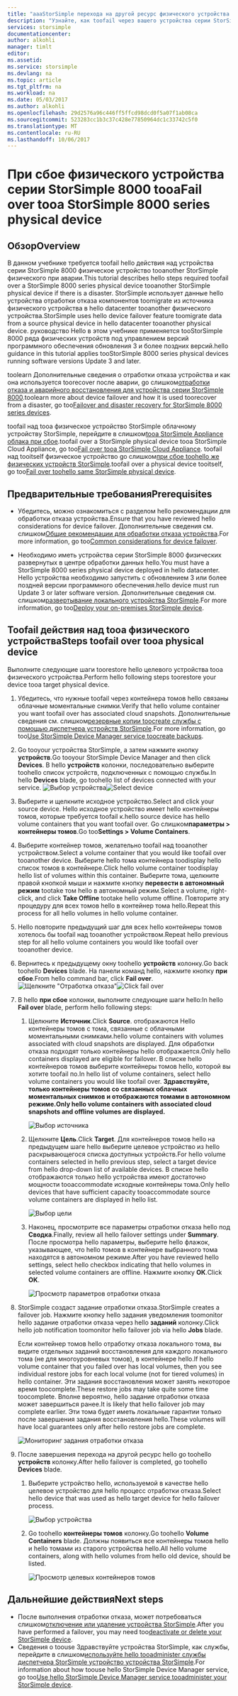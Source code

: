 ```yaml
---
title: "aaaStorSimple перехода на другой ресурс физического устройства серии tooa StorSimple 8000 аварийного восстановления | Документы Microsoft"
description: "Узнайте, как toofail через вашего устройства серии StorSimple 8000 физическое устройство tooanother физический."
services: storsimple
documentationcenter: 
author: alkohli
manager: timlt
editor: 
ms.assetid: 
ms.service: storsimple
ms.devlang: na
ms.topic: article
ms.tgt_pltfrm: na
ms.workload: na
ms.date: 05/03/2017
ms.author: alkohli
ms.openlocfilehash: 29d2576a96c446ff5ffcd98dcd0f5a07f1ab08ca
ms.sourcegitcommit: 523283cc1b3c37c428e77850964dc1c33742c5f0
ms.translationtype: MT
ms.contentlocale: ru-RU
ms.lasthandoff: 10/06/2017
---
```

# <a name="fail-over-tooa-storsimple-8000-series-physical-device"></a><span data-ttu-id="d42c2-103">При сбое физического устройства серии StorSimple 8000 tooa</span><span class="sxs-lookup"><span data-stu-id="d42c2-103">Fail over tooa StorSimple 8000 series physical device</span></span>

## <a name="overview"></a><span data-ttu-id="d42c2-104">Обзор</span><span class="sxs-lookup"><span data-stu-id="d42c2-104">Overview</span></span>

<span data-ttu-id="d42c2-105">В данном учебнике требуется toofail hello действия над устройства серии StorSimple 8000 физическое устройство tooanother StorSimple физического при аварии.</span><span class="sxs-lookup"><span data-stu-id="d42c2-105">This tutorial describes hello steps required toofail over a StorSimple 8000 series physical device tooanother StorSimple physical device if there is a disaster.</span></span> <span data-ttu-id="d42c2-106">StorSimple использует данные hello устройства отработки отказа компонентов toomigrate из источника физического устройства в hello datacenter tooanother физического устройства.</span><span class="sxs-lookup"><span data-stu-id="d42c2-106">StorSimple uses hello device failover feature toomigrate data from a source physical device in hello datacenter tooanother physical device.</span></span> <span data-ttu-id="d42c2-107">руководство Hello в этом учебнике применяется tooStorSimple 8000 ряда физических устройств под управлением версий программного обеспечения обновления 3 и более поздних версий.</span><span class="sxs-lookup"><span data-stu-id="d42c2-107">hello guidance in this tutorial applies tooStorSimple 8000 series physical devices running software versions Update 3 and later.</span></span>

<span data-ttu-id="d42c2-108">toolearn Дополнительные сведения о отработки отказа устройства и как она используется toorecover после аварии, go слишком[отработки отказа и аварийного восстановления для устройства серии StorSimple 8000](storsimple-8000-device-failover-disaster-recovery.md).</span><span class="sxs-lookup"><span data-stu-id="d42c2-108">toolearn more about device failover and how it is used toorecover from a disaster, go too[Failover and disaster recovery for StorSimple 8000 series devices](storsimple-8000-device-failover-disaster-recovery.md).</span></span>

<span data-ttu-id="d42c2-109">toofail над tooa физическое устройство StorSimple облачному устройству StorSimple, перейдите в слишком[tooa StorSimple Appliance облака при сбое](storsimple-8000-device-failover-cloud-appliance.md).</span><span class="sxs-lookup"><span data-stu-id="d42c2-109">toofail over a StorSimple physical device tooa StorSimple Cloud Appliance, go too[Fail over tooa StorSimple Cloud Appliance](storsimple-8000-device-failover-cloud-appliance.md).</span></span> <span data-ttu-id="d42c2-110">toofail над tooitself физическое устройство go слишком[при сбое toohello же физических устройств StorSimple](storsimple-8000-device-failover-same-device.md).</span><span class="sxs-lookup"><span data-stu-id="d42c2-110">toofail over a physical device tooitself, go too[Fail over toohello same StorSimple physical device](storsimple-8000-device-failover-same-device.md).</span></span>


## <a name="prerequisites"></a><span data-ttu-id="d42c2-111">Предварительные требования</span><span class="sxs-lookup"><span data-stu-id="d42c2-111">Prerequisites</span></span>

- <span data-ttu-id="d42c2-112">Убедитесь, можно ознакомиться с разделом hello рекомендации для обработки отказа устройства.</span><span class="sxs-lookup"><span data-stu-id="d42c2-112">Ensure that you have reviewed hello considerations for device failover.</span></span> <span data-ttu-id="d42c2-113">Дополнительные сведения см. слишком[Общие рекомендации для обработки отказа устройства](storsimple-8000-device-failover-disaster-recovery.md).</span><span class="sxs-lookup"><span data-stu-id="d42c2-113">For more information, go too[Common considerations for device failover](storsimple-8000-device-failover-disaster-recovery.md).</span></span>

- <span data-ttu-id="d42c2-114">Необходимо иметь устройства серии StorSimple 8000 физических развернутых в центре обработки данных hello.</span><span class="sxs-lookup"><span data-stu-id="d42c2-114">You must have a StorSimple 8000 series physical device deployed in hello datacenter.</span></span> <span data-ttu-id="d42c2-115">Hello устройства необходимо запустить с обновлением 3 или более поздней версии программного обеспечения.</span><span class="sxs-lookup"><span data-stu-id="d42c2-115">hello device must run Update 3 or later software version.</span></span> <span data-ttu-id="d42c2-116">Дополнительные сведения см. слишком[развертывание локального устройства StorSimple](storsimple-8000-deployment-walkthrough-u2.md).</span><span class="sxs-lookup"><span data-stu-id="d42c2-116">For more information, go too[Deploy your on-premises StorSimple device](storsimple-8000-deployment-walkthrough-u2.md).</span></span>


## <a name="steps-toofail-over-tooa-physical-device"></a><span data-ttu-id="d42c2-117">Toofail действия над tooa физического устройства</span><span class="sxs-lookup"><span data-stu-id="d42c2-117">Steps toofail over tooa physical device</span></span>

<span data-ttu-id="d42c2-118">Выполните следующие шаги toorestore hello целевого устройства tooa физического устройства.</span><span class="sxs-lookup"><span data-stu-id="d42c2-118">Perform hello following steps toorestore your device tooa target physical device.</span></span>

1. <span data-ttu-id="d42c2-119">Убедитесь, что нужные toofail через контейнера томов hello связаны облачные моментальные снимки.</span><span class="sxs-lookup"><span data-stu-id="d42c2-119">Verify that hello volume container you want toofail over has associated cloud snapshots.</span></span> <span data-ttu-id="d42c2-120">Дополнительные сведения см. слишком[резервные копии toocreate службы с помощью диспетчера устройств StorSimple](storsimple-8000-manage-backup-policies-u2.md).</span><span class="sxs-lookup"><span data-stu-id="d42c2-120">For more information, go too[Use StorSimple Device Manager service toocreate backups](storsimple-8000-manage-backup-policies-u2.md).</span></span>
2. <span data-ttu-id="d42c2-121">Go tooyour устройства StorSimple, а затем нажмите кнопку **устройств**.</span><span class="sxs-lookup"><span data-stu-id="d42c2-121">Go tooyour StorSimple Device Manager and then click **Devices**.</span></span> <span data-ttu-id="d42c2-122">В hello **устройств** колонки, последовательно выберите toohello список устройств, подключенных с помощью службы.</span><span class="sxs-lookup"><span data-stu-id="d42c2-122">In hello **Devices** blade, go toohello list of devices connected with your service.</span></span>
    <span data-ttu-id="d42c2-123">![Выбор устройства](./media/storsimple-8000-device-failover-disaster-recovery/failover-phy-dev1.png)</span><span class="sxs-lookup"><span data-stu-id="d42c2-123">![Select device](./media/storsimple-8000-device-failover-disaster-recovery/failover-phy-dev1.png)</span></span>
3. <span data-ttu-id="d42c2-124">Выберите и щелкните исходное устройство.</span><span class="sxs-lookup"><span data-stu-id="d42c2-124">Select and click your source device.</span></span> <span data-ttu-id="d42c2-125">Hello исходное устройство имеет hello контейнеры томов, которые требуется toofail к.</span><span class="sxs-lookup"><span data-stu-id="d42c2-125">hello source device has hello volume containers that you want toofail over.</span></span> <span data-ttu-id="d42c2-126">Go слишком**параметры > контейнеры томов**.</span><span class="sxs-lookup"><span data-stu-id="d42c2-126">Go too**Settings > Volume Containers**.</span></span>
4. <span data-ttu-id="d42c2-127">Выберите контейнер томов, желательно toofail над tooanother устройством.</span><span class="sxs-lookup"><span data-stu-id="d42c2-127">Select a volume container that you would like toofail over tooanother device.</span></span> <span data-ttu-id="d42c2-128">Выберите hello тома контейнера toodisplay hello список томов в контейнере.</span><span class="sxs-lookup"><span data-stu-id="d42c2-128">Click hello volume container toodisplay hello list of volumes within this container.</span></span> <span data-ttu-id="d42c2-129">Выберите тома, щелкните правой кнопкой мыши и нажмите кнопку **перевести в автономный режим** tootake том hello в автономный режим.</span><span class="sxs-lookup"><span data-stu-id="d42c2-129">Select a volume, right-click, and click **Take Offline** tootake hello volume offline.</span></span> <span data-ttu-id="d42c2-130">Повторите эту процедуру для всех томов hello в контейнер тома hello.</span><span class="sxs-lookup"><span data-stu-id="d42c2-130">Repeat this process for all hello volumes in hello volume container.</span></span>
5. <span data-ttu-id="d42c2-131">Hello повторите предыдущий шаг для всех hello контейнеры томов хотелось бы toofail над tooanother устройством.</span><span class="sxs-lookup"><span data-stu-id="d42c2-131">Repeat hello previous step for all hello volume containers you would like toofail over tooanother device.</span></span>
6. <span data-ttu-id="d42c2-132">Вернитесь к предыдущему окну toohello **устройств** колонку.</span><span class="sxs-lookup"><span data-stu-id="d42c2-132">Go back toohello **Devices** blade.</span></span> <span data-ttu-id="d42c2-133">На панели команд hello, нажмите кнопку **при сбое**.</span><span class="sxs-lookup"><span data-stu-id="d42c2-133">From hello command bar, click **Fail over**.</span></span>
    <span data-ttu-id="d42c2-134">![Щелкните "Отработка отказа"](./media/storsimple-8000-device-failover-disaster-recovery/failover-phy-dev2.png)</span><span class="sxs-lookup"><span data-stu-id="d42c2-134">![Click fail over](./media/storsimple-8000-device-failover-disaster-recovery/failover-phy-dev2.png)</span></span>
    
7. <span data-ttu-id="d42c2-135">В hello **при сбое** колонки, выполните следующие шаги hello:</span><span class="sxs-lookup"><span data-stu-id="d42c2-135">In hello **Fail over** blade, perform hello following steps:</span></span>
   
   1. <span data-ttu-id="d42c2-136">Щелкните **Источник**.</span><span class="sxs-lookup"><span data-stu-id="d42c2-136">Click **Source**.</span></span> <span data-ttu-id="d42c2-137">отображаются Hello контейнеры томов с тома, связанные с облачными моментальными снимками.</span><span class="sxs-lookup"><span data-stu-id="d42c2-137">hello volume containers with volumes associated with cloud snapshots are displayed.</span></span> <span data-ttu-id="d42c2-138">Для обработки отказа подходят только контейнеры hello отображается.</span><span class="sxs-lookup"><span data-stu-id="d42c2-138">Only hello containers displayed are eligible for failover.</span></span> <span data-ttu-id="d42c2-139">В списке hello контейнеров томов выберите контейнеры томов hello, которой вы хотите toofail по.</span><span class="sxs-lookup"><span data-stu-id="d42c2-139">In hello list of volume containers, select hello volume containers you would like toofail over.</span></span> <span data-ttu-id="d42c2-140">**Здравствуйте, только контейнеры томов со связанных облачных моментальных снимков и отображаются томами в автономном режиме.**</span><span class="sxs-lookup"><span data-stu-id="d42c2-140">**Only hello volume containers with associated cloud snapshots and offline volumes are displayed.**</span></span>

       ![Выбор источника](./media/storsimple-8000-device-failover-disaster-recovery/failover-phy-dev5.png)
   2. <span data-ttu-id="d42c2-142">Щелкните **Цель**.</span><span class="sxs-lookup"><span data-stu-id="d42c2-142">Click **Target**.</span></span> <span data-ttu-id="d42c2-143">Для контейнеров томов hello на предыдущем шаге hello выберите целевое устройство из hello раскрывающегося списка доступных устройств.</span><span class="sxs-lookup"><span data-stu-id="d42c2-143">For hello volume containers selected in hello previous step, select a target device from hello drop-down list of available devices.</span></span> <span data-ttu-id="d42c2-144">В списке hello отображаются только hello устройства имеют достаточно мощности tooaccommodate исходные контейнеры тома.</span><span class="sxs-lookup"><span data-stu-id="d42c2-144">Only hello devices that have sufficient capacity tooaccommodate source volume containers are displayed in hello list.</span></span>

        ![Выбор цели](./media/storsimple-8000-device-failover-disaster-recovery/failover-phy-dev6.png)

   3. <span data-ttu-id="d42c2-146">Наконец, просмотрите все параметры отработки отказа hello под **Сводка**.</span><span class="sxs-lookup"><span data-stu-id="d42c2-146">Finally, review all hello failover settings under **Summary**.</span></span> <span data-ttu-id="d42c2-147">После просмотра hello параметры, выберите hello флажок, указывающее, что hello томов в контейнере выбранного тома находятся в автономном режиме.</span><span class="sxs-lookup"><span data-stu-id="d42c2-147">After you have reviewed hello settings, select hello checkbox indicating that hello volumes in selected volume containers are offline.</span></span> <span data-ttu-id="d42c2-148">Нажмите кнопку **ОК**.</span><span class="sxs-lookup"><span data-stu-id="d42c2-148">Click **OK**.</span></span>

       ![Просмотр параметров отработки отказа](./media/storsimple-8000-device-failover-disaster-recovery/failover-phy-dev8.png)
  
8. <span data-ttu-id="d42c2-150">StorSimple создаст задание отработки отказа.</span><span class="sxs-lookup"><span data-stu-id="d42c2-150">StorSimple creates a failover job.</span></span> <span data-ttu-id="d42c2-151">Нажмите кнопку hello задания уведомления toomonitor hello задание отработки отказа через hello **заданий** колонку.</span><span class="sxs-lookup"><span data-stu-id="d42c2-151">Click hello job notification toomonitor hello failover job via hello **Jobs** blade.</span></span>

    <span data-ttu-id="d42c2-152">Если контейнер томов hello отработку отказа локального тома, вы видите отдельных заданий восстановления для каждого локального тома (не для многоуровневых томов), в контейнере hello.</span><span class="sxs-lookup"><span data-stu-id="d42c2-152">If hello volume container that you failed over has local volumes, then you see individual restore jobs for each local volume (not for tiered volumes) in hello container.</span></span> <span data-ttu-id="d42c2-153">Эти задания восстановления может занять некоторое время toocomplete.</span><span class="sxs-lookup"><span data-stu-id="d42c2-153">These restore jobs may take quite some time toocomplete.</span></span> <span data-ttu-id="d42c2-154">Вполне вероятно, hello задание отработки отказа может завершиться ранее.</span><span class="sxs-lookup"><span data-stu-id="d42c2-154">It is likely that hello failover job may complete earlier.</span></span> <span data-ttu-id="d42c2-155">Эти тома будет иметь локальные гарантии только после завершения задания восстановления hello.</span><span class="sxs-lookup"><span data-stu-id="d42c2-155">These volumes will have local guarantees only after hello restore jobs are complete.</span></span>

    ![Мониторинг задания отработки отказа](./media/storsimple-8000-device-failover-disaster-recovery/failover-phy-dev13.png)

9. <span data-ttu-id="d42c2-157">После завершения перехода на другой ресурс hello go toohello **устройств** колонку.</span><span class="sxs-lookup"><span data-stu-id="d42c2-157">After hello failover is completed, go toohello **Devices** blade.</span></span>
   
   1. <span data-ttu-id="d42c2-158">Выберите устройство hello, используемой в качестве hello целевое устройство для hello процесс отработки отказа.</span><span class="sxs-lookup"><span data-stu-id="d42c2-158">Select hello device that was used as hello target device for hello failover process.</span></span>

       ![Выбор устройства](./media/storsimple-8000-device-failover-disaster-recovery/failover-phy-dev14.png)

   2. <span data-ttu-id="d42c2-160">Go toohello **контейнеры томов** колонку.</span><span class="sxs-lookup"><span data-stu-id="d42c2-160">Go toohello **Volume Containers** blade.</span></span> <span data-ttu-id="d42c2-161">Должны появиться все контейнеры томов hello и hello томами из старого устройства hello.</span><span class="sxs-lookup"><span data-stu-id="d42c2-161">All hello volume containers, along with hello volumes from hello old device, should be listed.</span></span>

       ![Просмотр целевых контейнеров томов](./media/storsimple-8000-device-failover-disaster-recovery/failover-phy-dev16.png)


## <a name="next-steps"></a><span data-ttu-id="d42c2-163">Дальнейшие действия</span><span class="sxs-lookup"><span data-stu-id="d42c2-163">Next steps</span></span>

* <span data-ttu-id="d42c2-164">После выполнения отработки отказа, может потребоваться слишком[отключение или удаление устройства StorSimple](storsimple-8000-deactivate-and-delete-device.md).</span><span class="sxs-lookup"><span data-stu-id="d42c2-164">After you have performed a failover, you may need too[deactivate or delete your StorSimple device](storsimple-8000-deactivate-and-delete-device.md).</span></span>
* <span data-ttu-id="d42c2-165">Сведения о toouse Здравствуйте устройства StorSimple, как службы, перейдите в слишком[используйте hello tooadminister службы диспетчера StorSimple устройство устройства StorSimple](storsimple-8000-manager-service-administration.md).</span><span class="sxs-lookup"><span data-stu-id="d42c2-165">For information about how toouse hello StorSimple Device Manager service, go too[Use hello StorSimple Device Manager service tooadminister your StorSimple device](storsimple-8000-manager-service-administration.md).</span></span>

